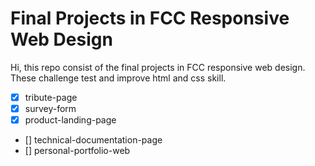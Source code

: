# Final Projects in FCC Responsive Web Design

Hi, this repo consist of the final projects in FCC responsive web design. These challenge test and improve html and css skill.

- [x] tribute-page
- [x] survey-form
- [x] product-landing-page
- [] technical-documentation-page
- [] personal-portfolio-web
